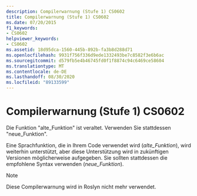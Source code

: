 ```yaml
---
description: Compilerwarnung (Stufe 1) CS0602
title: Compilerwarnung (Stufe 1) CS0602
ms.date: 07/20/2015
f1_keywords:
- CS0602
helpviewer_keywords:
- CS0602
ms.assetid: 18d95dca-1560-445b-892b-fa3b8d288d71
ms.openlocfilehash: 9931f756f336d9ede1332493be7c8582f3e6b6ac
ms.sourcegitcommit: d579fb5e4b46745fd0f1f8874c94c6469ce58604
ms.translationtype: MT
ms.contentlocale: de-DE
ms.lasthandoff: 08/30/2020
ms.locfileid: "89133599"
---
```

# <a name="compiler-warning-level-1-cs0602"></a>Compilerwarnung (Stufe 1) CS0602

Die Funktion "alte_Funktion" ist veraltet. Verwenden Sie stattdessen "neue_Funktion".

 Eine Sprachfunktion, die in Ihrem Code verwendet wird (*alte_Funktion*), wird weiterhin unterstützt, aber diese Unterstützung wird in zukünftigen Versionen möglicherweise aufgegeben. Sie sollten stattdessen die empfohlene Syntax verwenden (*neue_Funktion*).

> [!NOTE]
> Diese Compilerwarnung wird in Roslyn nicht mehr verwendet.
